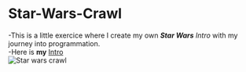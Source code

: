 # Star-Wars-Crawl

-This is a little exercice where I create my own ***Star Wars*** *Intro* with my journey into programmation.   
-Here is **my** [Intro](https://gigithegiraffe.github.io/Star-Wars-Crawl/)   
![Star wars crawl](https://i.giphy.com/media/v1.Y2lkPTc5MGI3NjExOThxZzNxYjhjcjMzMGs4OTlqaTRmZjF2cnFweTRjeXI2Y2l6eGRwZiZlcD12MV9pbnRlcm5hbF9naWZfYnlfaWQmY3Q9Zw/3o7qDGPIxGwpzCQB7q/giphy.gif)   
